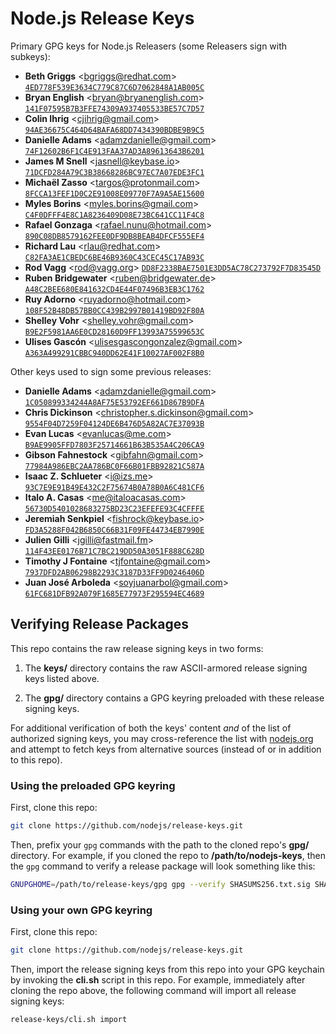 # Node.js Release Keys

Primary GPG keys for Node.js Releasers (some Releasers sign with subkeys):

* **Beth Griggs** &lt;bgriggs@redhat.com&gt;
[`4ED778F539E3634C779C87C6D7062848A1AB005C`](https://raw.githubusercontent.com/nodejs/release-keys/HEAD/keys/4ED778F539E3634C779C87C6D7062848A1AB005C.asc)
* **Bryan English** &lt;bryan@bryanenglish.com&gt;
[`141F07595B7B3FFE74309A937405533BE57C7D57`](https://raw.githubusercontent.com/nodejs/release-keys/HEAD/keys/141F07595B7B3FFE74309A937405533BE57C7D57.asc)
* **Colin Ihrig** &lt;cjihrig@gmail.com&gt;
[`94AE36675C464D64BAFA68DD7434390BDBE9B9C5`](https://raw.githubusercontent.com/nodejs/release-keys/HEAD/keys/94AE36675C464D64BAFA68DD7434390BDBE9B9C5.asc)
* **Danielle Adams** &lt;adamzdanielle@gmail.com&gt;
[`74F12602B6F1C4E913FAA37AD3A89613643B6201`](https://raw.githubusercontent.com/nodejs/release-keys/HEAD/keys/74F12602B6F1C4E913FAA37AD3A89613643B6201.asc)
* **James M Snell** &lt;jasnell@keybase.io&gt;
[`71DCFD284A79C3B38668286BC97EC7A07EDE3FC1`](https://raw.githubusercontent.com/nodejs/release-keys/HEAD/keys/71DCFD284A79C3B38668286BC97EC7A07EDE3FC1.asc)
* **Michaël Zasso** &lt;targos@protonmail.com&gt;
[`8FCCA13FEF1D0C2E91008E09770F7A9A5AE15600`](https://raw.githubusercontent.com/nodejs/release-keys/HEAD/keys/8FCCA13FEF1D0C2E91008E09770F7A9A5AE15600.asc)
* **Myles Borins** &lt;myles.borins@gmail.com&gt;
[`C4F0DFFF4E8C1A8236409D08E73BC641CC11F4C8`](https://raw.githubusercontent.com/nodejs/release-keys/HEAD/keys/C4F0DFFF4E8C1A8236409D08E73BC641CC11F4C8.asc)
* **Rafael Gonzaga** &lt;rafael.nunu@hotmail.com&gt;
[`890C08DB8579162FEE0DF9DB8BEAB4DFCF555EF4`](https://raw.githubusercontent.com/nodejs/release-keys/HEAD/keys/890C08DB8579162FEE0DF9DB8BEAB4DFCF555EF4.asc)
* **Richard Lau** &lt;rlau@redhat.com&gt;
[`C82FA3AE1CBEDC6BE46B9360C43CEC45C17AB93C`](https://raw.githubusercontent.com/nodejs/release-keys/HEAD/keys/C82FA3AE1CBEDC6BE46B9360C43CEC45C17AB93C.asc)
* **Rod Vagg** &lt;rod@vagg.org&gt;
[`DD8F2338BAE7501E3DD5AC78C273792F7D83545D`](https://raw.githubusercontent.com/nodejs/release-keys/HEAD/keys/DD8F2338BAE7501E3DD5AC78C273792F7D83545D.asc)
* **Ruben Bridgewater** &lt;ruben@bridgewater.de&gt;
[`A48C2BEE680E841632CD4E44F07496B3EB3C1762`](https://raw.githubusercontent.com/nodejs/release-keys/HEAD/keys/A48C2BEE680E841632CD4E44F07496B3EB3C1762.asc)
* **Ruy Adorno** &lt;ruyadorno@hotmail.com&gt;
[`108F52B48DB57BB0CC439B2997B01419BD92F80A`](https://raw.githubusercontent.com/nodejs/release-keys/HEAD/keys/108F52B48DB57BB0CC439B2997B01419BD92F80A.asc)
* **Shelley Vohr** &lt;shelley.vohr@gmail.com&gt;
[`B9E2F5981AA6E0CD28160D9FF13993A75599653C`](https://raw.githubusercontent.com/nodejs/release-keys/HEAD/keys/B9E2F5981AA6E0CD28160D9FF13993A75599653C.asc)
* **Ulises Gascón** &lt;ulisesgascongonzalez@gmail.com&gt;
[`A363A499291CBBC940DD62E41F10027AF002F8B0`](https://raw.githubusercontent.com/nodejs/release-keys/HEAD/keys/A363A499291CBBC940DD62E41F10027AF002F8B0.asc)

Other keys used to sign some previous releases:

* **Danielle Adams** &lt;adamzdanielle@gmail.com&gt;
[`1C050899334244A8AF75E53792EF661D867B9DFA`](https://raw.githubusercontent.com/nodejs/release-keys/HEAD/keys/1C050899334244A8AF75E53792EF661D867B9DFA.asc)
* **Chris Dickinson** &lt;christopher.s.dickinson@gmail.com&gt;
[`9554F04D7259F04124DE6B476D5A82AC7E37093B`](https://raw.githubusercontent.com/nodejs/release-keys/HEAD/keys/9554F04D7259F04124DE6B476D5A82AC7E37093B.asc)
* **Evan Lucas** &lt;evanlucas@me.com&gt;
[`B9AE9905FFD7803F25714661B63B535A4C206CA9`](https://raw.githubusercontent.com/nodejs/release-keys/HEAD/keys/B9AE9905FFD7803F25714661B63B535A4C206CA9.asc)
* **Gibson Fahnestock** &lt;gibfahn@gmail.com&gt;
[`77984A986EBC2AA786BC0F66B01FBB92821C587A`](https://raw.githubusercontent.com/nodejs/release-keys/HEAD/keys/77984A986EBC2AA786BC0F66B01FBB92821C587A.asc)
* **Isaac Z. Schlueter** &lt;i@izs.me&gt;
[`93C7E9E91B49E432C2F75674B0A78B0A6C481CF6`](https://raw.githubusercontent.com/nodejs/release-keys/HEAD/keys/93C7E9E91B49E432C2F75674B0A78B0A6C481CF6.asc)
* **Italo A. Casas** &lt;me@italoacasas.com&gt;
[`56730D5401028683275BD23C23EFEFE93C4CFFFE`](https://raw.githubusercontent.com/nodejs/release-keys/HEAD/keys/56730D5401028683275BD23C23EFEFE93C4CFFFE.asc)
* **Jeremiah Senkpiel** &lt;fishrock@keybase.io&gt;
[`FD3A5288F042B6850C66B31F09FE44734EB7990E`](https://raw.githubusercontent.com/nodejs/release-keys/HEAD/keys/FD3A5288F042B6850C66B31F09FE44734EB7990E.asc)
* **Julien Gilli** &lt;jgilli@fastmail.fm&gt;
[`114F43EE0176B71C7BC219DD50A3051F888C628D`](https://raw.githubusercontent.com/nodejs/release-keys/HEAD/keys/114F43EE0176B71C7BC219DD50A3051F888C628D.asc)
* **Timothy J Fontaine** &lt;tjfontaine@gmail.com&gt;
[`7937DFD2AB06298B2293C3187D33FF9D0246406D`](https://raw.githubusercontent.com/nodejs/release-keys/HEAD/keys/7937DFD2AB06298B2293C3187D33FF9D0246406D.asc)
* **Juan José Arboleda** &lt;soyjuanarbol@gmail.com&gt;
[`61FC681DFB92A079F1685E77973F295594EC4689`](https://raw.githubusercontent.com/nodejs/release-keys/HEAD/keys/61FC681DFB92A079F1685E77973F295594EC4689.asc)


## Verifying Release Packages

This repo contains the raw release signing keys in two forms:

 1. The **keys/** directory contains the raw ASCII-armored release signing keys listed above.

 2. The **gpg/** directory contains a GPG keyring preloaded with these release signing keys.

For additional verification of both the keys' content *and* of the list of authorized signing
keys, you may cross-reference the list with [nodejs.org](https://nodejs.org) and attempt to
fetch keys from alternative sources (instead of or in addition to this repo).

### Using the preloaded GPG keyring

First, clone this repo:

```bash
git clone https://github.com/nodejs/release-keys.git
```

Then, prefix your `gpg` commands with the path to the cloned repo's **gpg/** directory.
For example, if you cloned the repo to **/path/to/nodejs-keys**, then the `gpg` command
to verify a release package will look something like this:

```bash
GNUPGHOME=/path/to/release-keys/gpg gpg --verify SHASUMS256.txt.sig SHASUMS256.txt
```

### Using your own GPG keyring

First, clone this repo:

```bash
git clone https://github.com/nodejs/release-keys.git
```

Then, import the release signing keys from this repo into your GPG keychain by invoking
the **cli.sh** script in this repo. For example, immediately after cloning the repo above,
the following command will import all release signing keys:

```bash
release-keys/cli.sh import
```
